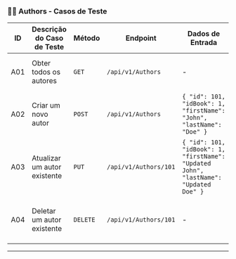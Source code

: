 ### 👩‍💻 Authors - Casos de Teste

| **ID** | **Descrição do Caso de Teste**                                 | **Método** | **Endpoint**                             | **Dados de Entrada**                                                                                          | **Resposta Esperada**                                                |
|--------|----------------------------------------------------------------|------------|------------------------------------------|--------------------------------------------------------------------------------------------------------------|------------------------------------------------------------------------|
| A01    | Obter todos os autores                                         | `GET`      | `/api/v1/Authors`                       | -                                                                                                            | Status `200`. Lista de autores retornada.                              |
| A02    | Criar um novo autor                                            | `POST`     | `/api/v1/Authors`                       | `{ "id": 101, "idBook": 1, "firstName": "John", "lastName": "Doe" }`                                         | Status `200`. Autor criado com os dados fornecidos.                    |
| A03    | Atualizar um autor existente                                   | `PUT`      | `/api/v1/Authors/101`                   | `{ "id": 101, "idBook": 1, "firstName": "Updated John", "lastName": "Updated Doe" }`                         | Status `200`. Autor atualizado com os dados fornecidos.                |
| A04    | Deletar um autor existente                                     | `DELETE`   | `/api/v1/Authors/101`                   | -                                                                                                            | Status `200`. Autor removido com sucesso.                              |

---
